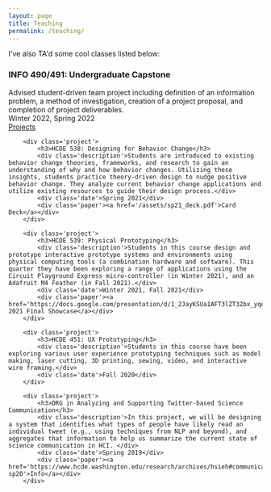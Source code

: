 ```yaml
---
layout: page
title: Teaching
permalink: /teaching/
---
```

<div id='teaching' class = 'block'>
    <p>
        I've also TA'd some cool classes listed below:
    </p>
    <div class ="project_block">
        <div class='project'>
            <h3>INFO 490/491: Undergraduate Capstone</h3>
            <div class='description'>
                Advised student-driven team project including definition of an information problem, a method of investigation, creation of a project proposal, and completion of project deliverables.
            </div>
            <div class='date'>Winter 2022, Spring 2022</div>
            <div class='paper'><a href='https://ischool.uw.edu/capstone/projects/1?q=&program=informatics&tag=&year=2022'>Projects</a></div>
        </div>

        <div class='project'>
            <h3>HCDE 538: Designing for Behavior Change</h3>
            <div class='description'>Students are introduced to existing behavior change theories, frameworks, and research to gain an understanding of why and how behavior changes. Utilizing these insights, students practice theory-driven design to nudge positive behavior change. They analyze current behavior change applications and utilize existing resources to guide their design process.</div>
            <div class='date'>Spring 2021</div>
            <div class='paper'><a href='/assets/sp21_deck.pdf'>Card Deck</a></div>
        </div>

        <div class='project'>
            <h3>HCDE 539: Physical Prototyping</h3>
            <div class='description'>Students in this course design and prototype interactive prototype systems and environments using physical computing tools (a combination hardware and software). This quarter they have been exploring a range of applications using the Circuit Playground Express micro-controller (in Winter 2021), and an Adafruit M4 Feather (in Fall 2021).</div>
            <div class='date'>Winter 2021, Fall 2021</div>
            <div class='paper'><a href='https://docs.google.com/presentation/d/1_2JayKSUa1AFT3lZT32bx_yqeAkhHf6lhhiLxxJ5KfU/edit#slide=id.gb076bf7004_1_67'>Winter 2021 Final Showcase</a></div>
        </div>

        <div class='project'>
            <h3>HCDE 451: UX Prototyping</h3>
            <div class='description'>Students in this course have been exploring various user experience prototyping techniques such as model making, laser cutting, 3D printing, sewing, video, and interactive wire framing.</div>
            <div class='date'>Fall 2020</div>
        </div>

        <div class='project'>
            <h3>DRG in Analyzing and Supporting Twitter-based Science Communication</h3>
            <div class='description'>In this project, we will be designing a system that identifies what types of people have likely read an individual tweet (e.g., using techniques from NLP and beyond), and aggregates that information to help us summarize the current state of science communication in HCI. </div>
            <div class='date'>Spring 2019</div>
            <div class='paper'><a href='https://www.hcde.washington.edu/research/archives/hsieh#communication-sp20'>Info</a></div>
        </div>

</div>